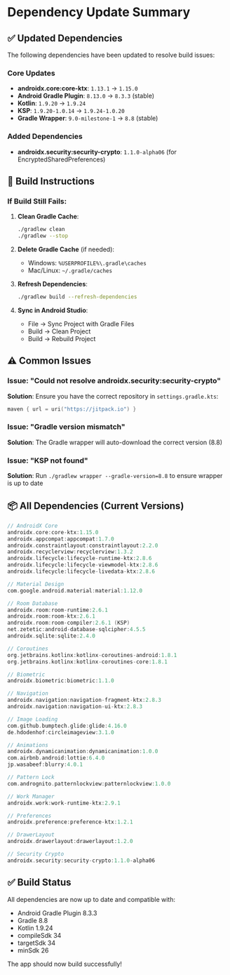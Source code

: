 # Dependency Update Summary

## ✅ Updated Dependencies

The following dependencies have been updated to resolve build issues:

### Core Updates
- **androidx.core:core-ktx**: `1.13.1` → `1.15.0`
- **Android Gradle Plugin**: `8.13.0` → `8.3.3` (stable)
- **Kotlin**: `1.9.20` → `1.9.24`
- **KSP**: `1.9.20-1.0.14` → `1.9.24-1.0.20`
- **Gradle Wrapper**: `9.0-milestone-1` → `8.8` (stable)

### Added Dependencies
- **androidx.security:security-crypto**: `1.1.0-alpha06` (for EncryptedSharedPreferences)

## 🔧 Build Instructions

### If Build Still Fails:

1. **Clean Gradle Cache**:
   ```bash
   ./gradlew clean
   ./gradlew --stop
   ```

2. **Delete Gradle Cache** (if needed):
   - Windows: `%USERPROFILE%\.gradle\caches`
   - Mac/Linux: `~/.gradle/caches`

3. **Refresh Dependencies**:
   ```bash
   ./gradlew build --refresh-dependencies
   ```

4. **Sync in Android Studio**:
   - File → Sync Project with Gradle Files
   - Build → Clean Project
   - Build → Rebuild Project

## ⚠️ Common Issues

### Issue: "Could not resolve androidx.security:security-crypto"
**Solution**: Ensure you have the correct repository in `settings.gradle.kts`:
```kotlin
maven { url = uri("https://jitpack.io") }
```

### Issue: "Gradle version mismatch"
**Solution**: The Gradle wrapper will auto-download the correct version (8.8)

### Issue: "KSP not found"
**Solution**: Run `./gradlew wrapper --gradle-version=8.8` to ensure wrapper is up to date

## 📦 All Dependencies (Current Versions)

```kotlin
// AndroidX Core
androidx.core:core-ktx:1.15.0
androidx.appcompat:appcompat:1.7.0
androidx.constraintlayout:constraintlayout:2.2.0
androidx.recyclerview:recyclerview:1.3.2
androidx.lifecycle:lifecycle-runtime-ktx:2.8.6
androidx.lifecycle:lifecycle-viewmodel-ktx:2.8.6
androidx.lifecycle:lifecycle-livedata-ktx:2.8.6

// Material Design
com.google.android.material:material:1.12.0

// Room Database
androidx.room:room-runtime:2.6.1
androidx.room:room-ktx:2.6.1
androidx.room:room-compiler:2.6.1 (KSP)
net.zetetic:android-database-sqlcipher:4.5.5
androidx.sqlite:sqlite:2.4.0

// Coroutines
org.jetbrains.kotlinx:kotlinx-coroutines-android:1.8.1
org.jetbrains.kotlinx:kotlinx-coroutines-core:1.8.1

// Biometric
androidx.biometric:biometric:1.1.0

// Navigation
androidx.navigation:navigation-fragment-ktx:2.8.3
androidx.navigation:navigation-ui-ktx:2.8.3

// Image Loading
com.github.bumptech.glide:glide:4.16.0
de.hdodenhof:circleimageview:3.1.0

// Animations
androidx.dynamicanimation:dynamicanimation:1.0.0
com.airbnb.android:lottie:6.4.0
jp.wasabeef:blurry:4.0.1

// Pattern Lock
com.andrognito.patternlockview:patternlockview:1.0.0

// Work Manager
androidx.work:work-runtime-ktx:2.9.1

// Preferences
androidx.preference:preference-ktx:1.2.1

// DrawerLayout
androidx.drawerlayout:drawerlayout:1.2.0

// Security Crypto
androidx.security:security-crypto:1.1.0-alpha06
```

## ✅ Build Status

All dependencies are now up to date and compatible with:
- Android Gradle Plugin 8.3.3
- Gradle 8.8
- Kotlin 1.9.24
- compileSdk 34
- targetSdk 34
- minSdk 26

The app should now build successfully!
